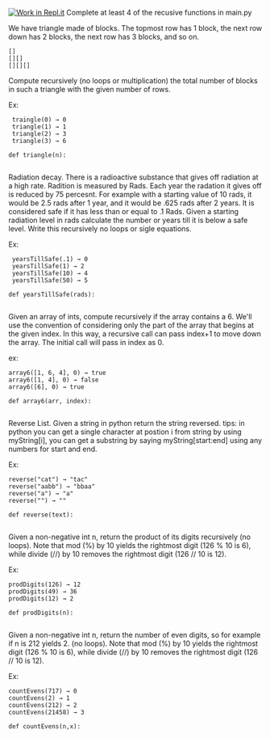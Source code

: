 [![Work in Repl.it](https://classroom.github.com/assets/work-in-replit-14baed9a392b3a25080506f3b7b6d57f295ec2978f6f33ec97e36a161684cbe9.svg)](https://classroom.github.com/online_ide?assignment_repo_id=4891525&assignment_repo_type=AssignmentRepo)
Complete at least 4 of the recusive functions in main.py

We have triangle made of blocks. The topmost row has 1 block, the next row down has 2 blocks, the next row has 3 blocks, and so on. 

```
[]
[][]
[][][]
```

Compute recursively (no loops or multiplication) the total number of blocks in such a triangle with the given number of rows.

Ex:
```
 traingle(0) → 0
 triangle(1) → 1
 triangle(2) → 3
 triangle(3) → 6
```

```
def triangle(n):
  
```

Radiation decay.  There is a radioactive substance that gives off radiation at a high rate.  Radition is measured by Rads.  Each year the radation it gives off is reduced by 75 percesnt.  For example with a starting value of 10 rads, it would be 2.5 rads after 1 year, and it would be .625 rads after 2 years. It is considered safe if it has less than or equal to .1 Rads.  Given a starting radiation level in rads calculate the number or years till it is below a safe level. Write this recursively no loops or sigle equations. 

Ex:
```
 yearsTillSafe(.1) → 0
 yearsTillSafe(1) → 2
 yearsTillSafe(10) → 4
 yearsTillSafe(50) → 5
```
```
def yearsTillSafe(rads):
  
```

Given an array of ints, compute recursively if the array contains a 6. We'll use the convention of considering only the part of the array that begins at the given index. In this way, a recursive call can pass index+1 to move down the array. The initial call will pass in index as 0.

ex:
```
array6([1, 6, 4], 0) → true
array6([1, 4], 0) → false
array6([6], 0) → true
```

```
def array6(arr, index):
  
```

Reverse List.  Given a string in python return the string reversed.  tips: in python you can get a single character at postion i from string by using myString[i], you can get a substring by saying myString[start:end] using any numbers for start and end.  

Ex:
```
reverse("cat") → "tac"
reverse("aabb") → "bbaa"
reverse("a") → "a"
reverse("") → ""
```
```
def reverse(text):
  
```

Given a non-negative int n, return the product of its digits recursively (no loops). Note that mod (%) by 10 yields the rightmost digit (126 % 10 is 6), while divide (//) by 10 removes the rightmost digit (126 // 10 is 12).

Ex:
```
prodDigits(126) → 12
prodDigits(49) → 36
prodDigits(12) → 2
```
```
def prodDigits(n):
  
```

Given a non-negative int n, return the number of even digits, so for example if n is 212  yields 2. (no loops). Note that mod (%) by 10 yields the rightmost digit (126 % 10 is 6), while divide (//) by 10 removes the rightmost digit (126 // 10 is 12).

Ex: 
```
countEvens(717) → 0
countEvens(2) → 1
countEvens(212) → 2
countEvens(21458) → 3
```
```
def countEvens(n,x):
  
```